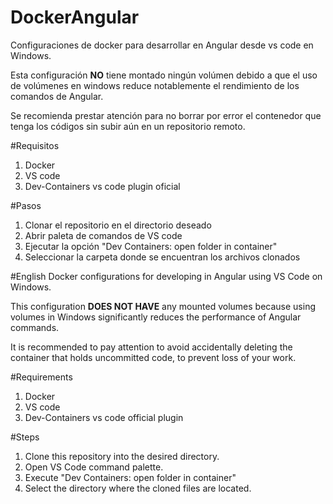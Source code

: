 # DockerAngular

Configuraciones de docker para desarrollar en Angular desde vs code en Windows.

Esta configuración **NO** tiene montado ningún volúmen debido a que el uso de volúmenes en windows reduce notablemente el rendimiento de los comandos de Angular. 

Se recomienda prestar atención para no borrar por error el contenedor que tenga los códigos sin subir aún en un repositorio remoto.

#Requisitos
1. Docker
2. VS code
3. Dev-Containers vs code plugin oficial

#Pasos

1. Clonar el repositorio en el directorio deseado
2. Abrir paleta de comandos de VS code
3. Ejecutar la opción "Dev Containers: open folder in container"
4. Seleccionar la carpeta donde se encuentran los archivos clonados

#English
Docker configurations for developing in Angular using VS Code on Windows.

This configuration **DOES NOT HAVE** any mounted volumes because using volumes in Windows significantly reduces the performance of Angular commands.

It is recommended to pay attention to avoid accidentally deleting the container that holds uncommitted code, to prevent loss of your work.

#Requirements
1. Docker
2. VS code
3. Dev-Containers vs code official plugin

#Steps

1. Clone this repository into the desired directory.
2. Open VS Code command palette.
3. Execute "Dev Containers: open folder in container"
4. Select the directory where the cloned files are located.
